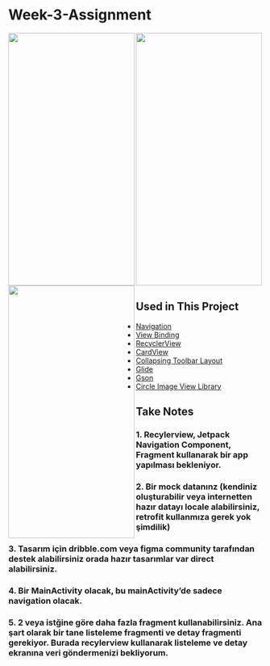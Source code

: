 # Week-3-Assignment

<img src="https://harun.xyz/week-3/s_1.jpg" align="left" height="500" width="250" >
<img src="https://harun.xyz/week-3/s_2.jpg" align="left" height="500" width="250" >
<img src="https://harun.xyz/week-3/s_3.jpg" height="500" width="250" >



## Used in This Project

* [Navigation](https://developer.android.com/guide/navigation)
* [View Binding](https://developer.android.com/topic/libraries/view-binding)
* [RecyclerView](https://developer.android.com/reference/androidx/recyclerview/widget/RecyclerView)
* [CardView](https://developer.android.com/jetpack/androidx/releases/cardview?hl=en)
* [Collapsing Toolbar Layout](https://developer.android.com/reference/com/google/android/material/appbar/CollapsingToolbarLayout)
* [Glide](https://github.com/bumptech/glide)
* [Gson](https://github.com/google/gson)
* [Circle Image View Library](https://github.com/hdodenhof/CircleImageView)

## Take Notes
### 1. Recylerview, Jetpack Navigation Component, Fragment kullanarak bir app yapılması bekleniyor.
### 2. Bir mock datanınz (kendiniz oluşturabilir veya internetten hazır datayı locale alabilirsiniz, retrofit kullanmıza gerek yok şimdilik)
### 3. Tasarım için dribble.com veya figma community tarafından destek alabilirsiniz orada hazır tasarımlar var direct alabilirsiniz.
### 4. Bir MainActivity olacak, bu mainActivity’de sadece navigation olacak.
### 5. 2 veya istğine göre daha fazla fragment kullanabilirsiniz. Ana şart olarak bir tane listeleme fragmenti ve detay fragmenti gerekiyor. Burada recylerview kullanarak listeleme ve detay ekranına veri göndermenizi bekliyorum.
